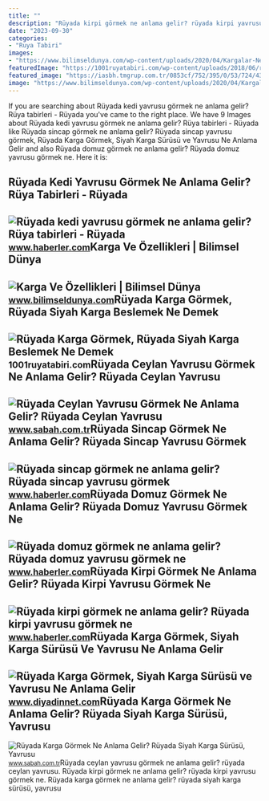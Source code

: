 ```yaml
---
title: ""
description: "Rüyada kirpi görmek ne anlama gelir? rüyada kirpi yavrusu görmek ne"
date: "2023-09-30"
categories:
- "Ruya Tabiri"
images:
- "https://www.bilimseldunya.com/wp-content/uploads/2020/04/Kargalar-Ne-Kadar-Yasar.jpg"
featuredImage: "https://1001ruyatabiri.com/wp-content/uploads/2018/06/ruyada-karga-yavrusu-gormek-ruyada-siyah-karga-gormek-768x482.jpg"
featured_image: "https://iasbh.tmgrup.com.tr/0853cf/752/395/0/53/724/433?u=https://isbh.tmgrup.com.tr/sbh/2022/04/26/ruyada-karga-gormek-ne-anlama-gelir-ruyada-siyah-karga-surusu-yavrusu-ve-saldirisi-gormek-anlami-1650973437675.jpg"
image: "https://www.bilimseldunya.com/wp-content/uploads/2020/04/Kargalar-Ne-Kadar-Yasar.jpg"
---
```


If you are searching about Rüyada kedi yavrusu görmek ne anlama gelir? Rüya tabirleri - Rüyada you've came to the right place. We have 9 Images about Rüyada kedi yavrusu görmek ne anlama gelir? Rüya tabirleri - Rüyada like Rüyada sincap görmek ne anlama gelir? Rüyada sincap yavrusu görmek, Rüyada Karga Görmek, Siyah Karga Sürüsü ve Yavrusu Ne Anlama Gelir and also Rüyada domuz görmek ne anlama gelir? Rüyada domuz yavrusu görmek ne. Here it is:

Rüyada Kedi Yavrusu Görmek Ne Anlama Gelir? Rüya Tabirleri - Rüyada
-------------------------------------------------------------------

 ![Rüyada kedi yavrusu görmek ne anlama gelir? Rüya tabirleri - Rüyada](https://foto.haberler.com/haber/2021/03/16/ruyada-kedi-yavrusu-gormek-ne-anlama-gelir-ruya-13997238_9826_amp.jpg) <small>www.haberler.com</small>Karga Ve Özellikleri | Bilimsel Dünya
-------------------------------------

 ![Karga Ve Özellikleri | Bilimsel Dünya](https://www.bilimseldunya.com/wp-content/uploads/2020/04/Kargalar-Ne-Kadar-Yasar.jpg) <small>www.bilimseldunya.com</small>Rüyada Karga Görmek, Rüyada Siyah Karga Beslemek Ne Demek
---------------------------------------------------------

 ![Rüyada Karga Görmek, Rüyada Siyah Karga Beslemek Ne Demek](https://1001ruyatabiri.com/wp-content/uploads/2018/06/ruyada-karga-yavrusu-gormek-ruyada-siyah-karga-gormek-768x482.jpg) <small>1001ruyatabiri.com</small>Rüyada Ceylan Yavrusu Görmek Ne Anlama Gelir? Rüyada Ceylan Yavrusu
-------------------------------------------------------------------

 ![Rüyada Ceylan Yavrusu Görmek Ne Anlama Gelir? Rüyada Ceylan Yavrusu](https://iasbh.tmgrup.com.tr/82d1a7/752/395/0/101/724/481?u=https://isbh.tmgrup.com.tr/sbh/2022/07/04/ruyada-ceylan-yavrusu-gormek-ne-anlama-gelir-ruyada-ceylan-yavrusu-gormenin-anlami-1656927332190.jpg) <small>www.sabah.com.tr</small>Rüyada Sincap Görmek Ne Anlama Gelir? Rüyada Sincap Yavrusu Görmek
------------------------------------------------------------------

 ![Rüyada sincap görmek ne anlama gelir? Rüyada sincap yavrusu görmek](https://i.hbrcdn.com/haber/2022/04/27/ruyada-sincap-gormek-ne-anlama-gelir-ruyada-14903941_2701_amp.jpg) <small>www.haberler.com</small>Rüyada Domuz Görmek Ne Anlama Gelir? Rüyada Domuz Yavrusu Görmek Ne
-------------------------------------------------------------------

 ![Rüyada domuz görmek ne anlama gelir? Rüyada domuz yavrusu görmek ne](https://i.hbrcdn.com/haber/2021/11/23/ruyada-domuz-gormek-ne-anlama-gelir-ruyada-domuz-14549609_603_amp.jpg) <small>www.haberler.com</small>Rüyada Kirpi Görmek Ne Anlama Gelir? Rüyada Kirpi Yavrusu Görmek Ne
-------------------------------------------------------------------

 ![Rüyada kirpi görmek ne anlama gelir? Rüyada kirpi yavrusu görmek ne](https://i.hbrcdn.com/haber/2022/10/04/ruyada-kirpi-gormek-ne-anlama-gelir-ruyada-kirpi-15333566_5792_amp.jpg) <small>www.haberler.com</small>Rüyada Karga Görmek, Siyah Karga Sürüsü Ve Yavrusu Ne Anlama Gelir
------------------------------------------------------------------

 ![Rüyada Karga Görmek, Siyah Karga Sürüsü ve Yavrusu Ne Anlama Gelir](https://www.diyadinnet.com/d/ruya/ruyada-karga-gormek-siyah-karga-surusu-ve-yavrusu-ne-anlama-gelir-5992.jpg) <small>www.diyadinnet.com</small>Rüyada Karga Görmek Ne Anlama Gelir? Rüyada Siyah Karga Sürüsü, Yavrusu
-----------------------------------------------------------------------

 ![Rüyada Karga Görmek Ne Anlama Gelir? Rüyada Siyah Karga Sürüsü, Yavrusu](https://iasbh.tmgrup.com.tr/0853cf/752/395/0/53/724/433?u=https://isbh.tmgrup.com.tr/sbh/2022/04/26/ruyada-karga-gormek-ne-anlama-gelir-ruyada-siyah-karga-surusu-yavrusu-ve-saldirisi-gormek-anlami-1650973437675.jpg) <small>www.sabah.com.tr</small>Rüyada ceylan yavrusu görmek ne anlama gelir? rüyada ceylan yavrusu. Rüyada kirpi görmek ne anlama gelir? rüyada kirpi yavrusu görmek ne. Rüyada karga görmek ne anlama gelir? rüyada siyah karga sürüsü, yavrusu
